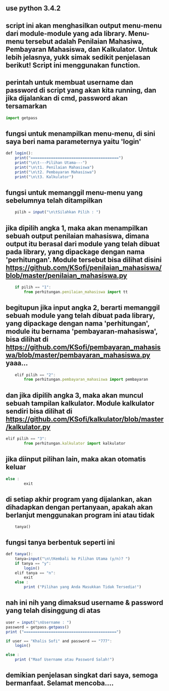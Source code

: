 ##  use python 3.4.2
## script ini akan menghasilkan output menu-menu dari module-module yang ada library. Menu-menu tersebut adalah Penilaian Mahasiwa, Pembayaran Mahasiswa, dan Kalkulator. Untuk lebih jelasnya, yukk simak sedikit penjelasan berikut! Script ini menggunakan function.

## perintah untuk membuat username dan password di script yang akan kita running, dan jika dijalankan di cmd, password akan tersamarkan
```javascript
import getpass
```
## fungsi untuk menampilkan menu-menu, di sini saya beri nama parameternya yaitu 'login'
```javascript
def login():
    print("=======================================")
    print("\n\t---Pilihan Utama---")
    print("\n\t1. Penilaian Mahasiswa")
    print("\n\t2. Pembayaran Mahasiswa")
    print("\n\t3. Kalkulator")
```
## fungsi untuk memanggil menu-menu yang sebelumnya telah ditampilkan
```javascript
    pilih = input("\n\tSilahkan Pilih : ")
 ```
## jika dipilih angka 1, maka akan menampilkan sebuah output penilaian mahasiswa, dimana output itu berasal dari module yang telah dibuat pada library, yang dipackage dengan nama 'perhitungan'. Module tersebut bisa dilihat disini https://github.com/KSofi/penilaian_mahasiswa/blob/master/penilaian_mahasiswa.py
```javascript
    if pilih == "1":
        from perhitungan.penilaian_mahasiswa import tt
```
## begitupun jika input angka 2, berarti memanggil sebuah module yang telah dibuat pada library, yang dipackage dengan nama 'perhitungan', module itu bernama 'pembayaran-mahasiswa', bisa dilihat di https://github.com/KSofi/pembayaran_mahasiswa/blob/master/pembayaran_mahasiswa.py yaaa...
```javascript
    elif pilih == "2":
        from perhitungan.pembayaran_mahasiswa import pembayaran
```
## dan jika dipilih angka 3, maka akan muncul sebuah tampilan kalkulator. Module kalkulator sendiri bisa dilihat di https://github.com/KSofi/kalkulator/blob/master/kalkulator.py
```javascript
elif pilih == "3":
        from perhitungan.kalkulator import kalkulator
```
## jika diinput pilihan lain, maka akan otomatis keluar
```javascript
else :
        exit
```
## di setiap akhir program yang dijalankan, akan dihadapkan dengan pertanyaan, apakah akan berlanjut menggunakan program ini atau tidak
```jabvascript
    tanya()
```
## fungsi tanya berbentuk seperti ini
```javascript
def tanya():
    tanya=input("\n\tKembali ke Pilihan Utama (y/n)? ")
    if tanya == "y":
        login()
    elif tanya == "n":
        exit
    else :
        print ("Pilihan yang Anda Masukkan Tidak Tersedia!")
```
## nah ini nih yang dimaksud username & password yang telah disinggung di atas
```javascript
user = input("\nUsername : ")
password = getpass.getpass()
print ("=========================================")

if user == "Khalis Sofi" and password == "777":
    login()

else :
    print ("Maaf Username atau Password Salah!")
```

## demikian penjelasan singkat dari saya, semoga bermanfaat. Selamat mencoba....
